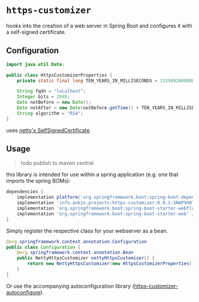 # `https-customizer`

hooks into the creation of a web server in Spring Boot and
configures it with a self-signed certificate.

## Configuration

```java
import java.util.Date;

public class HttpsCustomizerProperties {
    private static final long TEN_YEARS_IN_MILLISECONDS = 315569260000L;

    String fqdn = "localhost";
    Integer bits = 2048;
    Date notBefore = new Date();
    Date notAfter = new Date(notBefore.getTime() + TEN_YEARS_IN_MILLISECONDS);
    String algorithm = "RSA";
}
```

uses [netty's SelfSignedCertificate][1].

## Usage

> todo publish to maven central

this library is intended for use within a spring application
(e.g. one that imports the spring BOMs):

```groovy
dependencies {
    implementation platform('org.springframework.boot:spring-boot-dependencies:2.7.2')
    implementation 'info.ankin.projects:https-customizer:0.0.1-SNAPSHOT'
    implementation 'org.springframework.boot:spring-boot-starter-webflux' // uses netty
    implementation 'org.springframework.boot:spring-boot-starter-web' // servlet-based tomcat
}
```

Simply register the respective class for your webserver as a bean.

```java
@org.springframework.context.annotation.Configuration
public class Configuration {
    @org.springframework.context.annotation.Bean
    public NettyHttpsCustomizer nettyHttpsCustomizer() {
        return new NettyHttpsCustomizer(new HttpsCustomizerProperties().setBits(2048));
    }
}
```

Or use the accompanying autoconfiguration library
([https-customizer-autoconfigure](../https-customizer-autoconfigure)).

[1]: https://netty.io/4.0/api/io/netty/handler/ssl/util/SelfSignedCertificate.html
